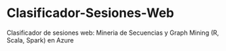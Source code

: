 # Clasificador-Sesiones-Web
Clasificador de sesiones web: Mineria de Secuencias y Graph Mining (R, Scala, Spark) en Azure
